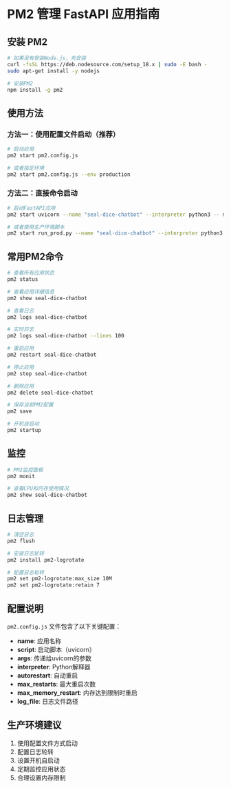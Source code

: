 # PM2 管理 FastAPI 应用指南

## 安装 PM2

```bash
# 如果没有安装Node.js，先安装
curl -fsSL https://deb.nodesource.com/setup_18.x | sudo -E bash -
sudo apt-get install -y nodejs

# 安装PM2
npm install -g pm2
```

## 使用方法

### 方法一：使用配置文件启动（推荐）

```bash
# 启动应用
pm2 start pm2.config.js

# 或者指定环境
pm2 start pm2.config.js --env production
```

### 方法二：直接命令启动

```bash
# 启动FastAPI应用
pm2 start uvicorn --name "seal-dice-chatbot" --interpreter python3 -- main:app --host 0.0.0.0 --port 1478

# 或者使用生产环境脚本
pm2 start run_prod.py --name "seal-dice-chatbot" --interpreter python3
```

## 常用PM2命令

```bash
# 查看所有应用状态
pm2 status

# 查看应用详细信息
pm2 show seal-dice-chatbot

# 查看日志
pm2 logs seal-dice-chatbot

# 实时日志
pm2 logs seal-dice-chatbot --lines 100

# 重启应用
pm2 restart seal-dice-chatbot

# 停止应用
pm2 stop seal-dice-chatbot

# 删除应用
pm2 delete seal-dice-chatbot

# 保存当前PM2配置
pm2 save

# 开机自启动
pm2 startup
```

## 监控

```bash
# PM2监控面板
pm2 monit

# 查看CPU和内存使用情况
pm2 show seal-dice-chatbot
```

## 日志管理

```bash
# 清空日志
pm2 flush

# 安装日志轮转
pm2 install pm2-logrotate

# 配置日志轮转
pm2 set pm2-logrotate:max_size 10M
pm2 set pm2-logrotate:retain 7
```

## 配置说明

`pm2.config.js` 文件包含了以下关键配置：

- **name**: 应用名称
- **script**: 启动脚本（uvicorn）
- **args**: 传递给uvicorn的参数
- **interpreter**: Python解释器
- **autorestart**: 自动重启
- **max_restarts**: 最大重启次数
- **max_memory_restart**: 内存达到限制时重启
- **log_file**: 日志文件路径

## 生产环境建议

1. 使用配置文件方式启动
2. 配置日志轮转
3. 设置开机自启动
4. 定期监控应用状态
5. 合理设置内存限制 